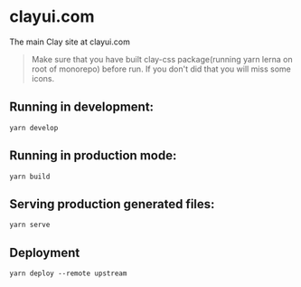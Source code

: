 # clayui.com
The main Clay site at clayui.com

> Make sure that you have built clay-css package(running yarn lerna on root of monorepo) before run. If you don't did that you will miss some icons.

## Running in development:
`yarn develop`

## Running in production mode:
`yarn build`

## Serving production generated files:
`yarn serve`

## Deployment

`yarn deploy --remote upstream`